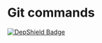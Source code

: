 # Git commands 

[![DepShield Badge](https://depshield.sonatype.org/badges/{amaumba1}/{AlumniCircle-Server}/depshield.svg)](https://depshield.github.io)
